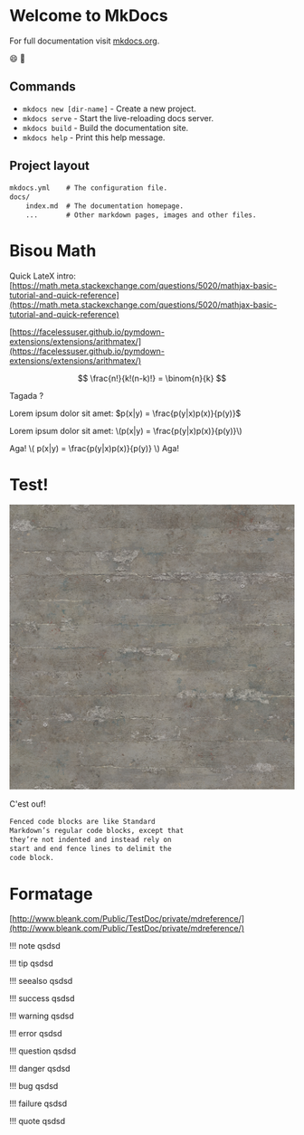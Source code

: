 ﻿# Welcome to MkDocs

For full documentation visit [mkdocs.org](http://mkdocs.org).


:smile:
:poop:


## Commands

* `mkdocs new [dir-name]` - Create a new project.
* `mkdocs serve` - Start the live-reloading docs server.
* `mkdocs build` - Build the documentation site.
* `mkdocs help` - Print this help message.

## Project layout

    mkdocs.yml    # The configuration file.
    docs/
        index.md  # The documentation homepage.
        ...       # Other markdown pages, images and other files.


# Bisou Math

Quick LateX intro:
[https://math.meta.stackexchange.com/questions/5020/mathjax-basic-tutorial-and-quick-reference](https://math.meta.stackexchange.com/questions/5020/mathjax-basic-tutorial-and-quick-reference)

[https://facelessuser.github.io/pymdown-extensions/extensions/arithmatex/](https://facelessuser.github.io/pymdown-extensions/extensions/arithmatex/)

$$
\frac{n!}{k!(n-k)!} = \binom{n}{k}
$$

Tagada ?

Lorem ipsum dolor sit amet: $p(x|y) = \frac{p(y|x)p(x)}{p(y)}$

Lorem ipsum dolor sit amet: \\(p(x|y) = \frac{p(y|x)p(x)}{p(y)}\\)


Aga! \\( p(x|y) = \frac{p(y|x)p(x)}{p(y)} \\) Aga!


# Test!

![kikette concrete](images/concrete_diffuse.png)

C'est ouf!


```
Fenced code blocks are like Standard
Markdown’s regular code blocks, except that
they’re not indented and instead rely on
start and end fence lines to delimit the
code block.
```

# Formatage

[http://www.bleank.com/Public/TestDoc/private/mdreference/](http://www.bleank.com/Public/TestDoc/private/mdreference/)


!!! note
qsdsd

!!! tip
qsdsd

!!! seealso
qsdsd

!!! success
qsdsd

!!! warning
qsdsd

!!! error
qsdsd

!!! question
qsdsd

!!! danger
qsdsd

!!! bug
qsdsd

!!! failure
qsdsd

!!! quote
qsdsd

